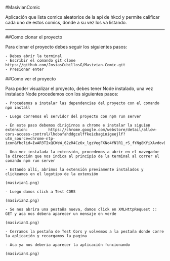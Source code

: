 #MasivianComic

Aplicación que lista comics aleatorios de la api de hkcd y permite calificar cada uno de estos comics, donde a su vez los va listando.

---

##Como clonar el proyecto

Para clonar el proyecto debes seguir los siguientes pasos:

    - Debes abrir la terminal
    - Escribir el comando git clone https://github.com/JosiasCubillosG/Masivian-Comic.git
    - Presionar enter

##Como ver el proyecto

Para poder visualizar el proyecto, debes tener Node instalado, una vez instalado Node procedemos con los siguientes pasos:

    - Procedemos a instalar las dependencias del proyecto con el comando npm install

    - Luego corremos el servidor del proyecto con npm run server

    - En este paso debemos dirigirnos a chrome e instalar la siguien extension:         https://chrome.google.com/webstore/detail/allow-cors-access-control/lhobafahddgcelffkeicbaginigeejlf?utm_source=chrome-ntp-icon&fbclid=IwAR3TIxQCWeW_62zR4Cz6x_lgzVegFXNo4fNlR1_rS_fYNg8KfiXAvdovB5Qx

    - Una vez instalada la extensión, procedemos a abrir en el navegador la dirección que nos indica al principio de la terminal al correr el comando npm run server 

    - Estando allí, abrimos la extensión previamente instalados y clickeamos en el logotipo de la extensión

    (masivian1.png)

    - Luego damos click a Test CORS 

    (masivian2.png)

    - Se nos abrira una pestaña nueva, damos click en XMLHttpRequest :: GET y aca nos debera aparecer un mensaje en verde

    (masivian3.png)

    - Cerramos la pestaña de Test Cors y volvemos a la pestaña donde corre la aplicación y recargamos la pagina

    - Aca ya nos deberia aparecer la aplicación funcionando

    (masivian4.png)